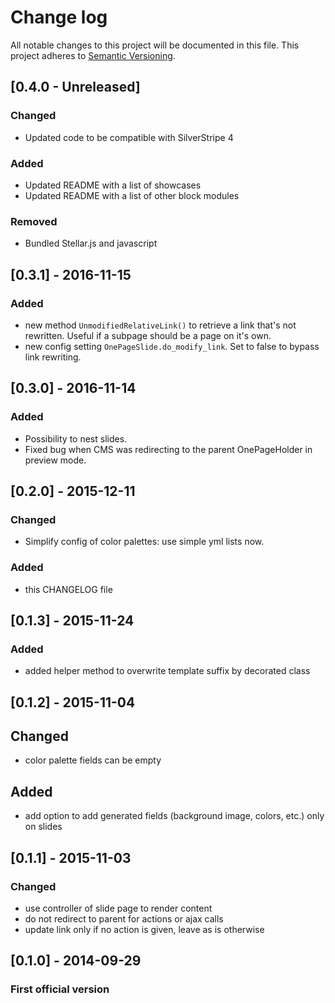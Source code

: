 # Change log
All notable changes to this project will be documented in this file.
This project adheres to [Semantic Versioning](http://semver.org/).

## [0.4.0 - Unreleased]

### Changed
 - Updated code to be compatible with SilverStripe 4

### Added
 - Updated README with a list of showcases
 - Updated README with a list of other block modules

### Removed
 - Bundled Stellar.js and javascript

## [0.3.1] - 2016-11-15
### Added
 - new method `UnmodifiedRelativeLink()` to retrieve a link that's not rewritten. Useful if a subpage should be a page on it's own.
 - new config setting `OnePageSlide.do_modify_link`. Set to false to bypass link rewriting.

## [0.3.0] - 2016-11-14
### Added
 - Possibility to nest slides.
 - Fixed bug when CMS was redirecting to the parent OnePageHolder in preview mode.

## [0.2.0] - 2015-12-11
### Changed
 - Simplify config of color palettes: use simple yml lists now.
### Added
 - this CHANGELOG file
 
## [0.1.3] - 2015-11-24
### Added
 - added helper method to overwrite template suffix by decorated class

## [0.1.2] - 2015-11-04
## Changed
 - color palette fields can be empty
 
## Added
 -  add option to add generated fields (background image, colors, etc.) only on slides

## [0.1.1] - 2015-11-03
### Changed
 - use controller of slide page to render content
 - do not redirect to parent for actions or ajax calls
 - update link only if no action is given, leave as is otherwise
 
## [0.1.0] - 2014-09-29
### First official version
